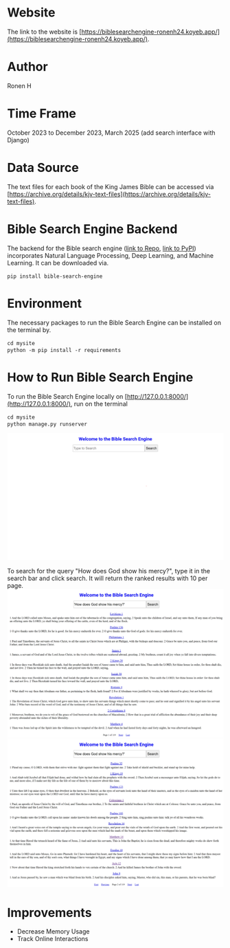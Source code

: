 # Website
The link to the website is [https://biblesearchengine-ronenh24.koyeb.app/](https://biblesearchengine-ronenh24.koyeb.app/).

# Author
Ronen H  

# Time Frame
October 2023 to December 2023, March 2025 (add search interface with Django)

# Data Source
The text files for each book of the King James Bible can be accessed via [https://archive.org/details/kjv-text-files](https://archive.org/details/kjv-text-files).

# Bible Search Engine Backend
The backend for the Bible search engine ([link to Repo](https://github.com/ronenh24/bible_search_engine), [link to PyPI](https://pypi.org/project/bible-search-engine/)) incorporates Natural Language Processing, Deep Learning, and Machine Learning. It can be downloaded via.
```commandline
pip install bible-search-engine
```

# Environment
The necessary packages to run the Bible Search Engine can be installed on the terminal by.
```commandline
cd mysite
python -m pip install -r requirements
```

# How to Run Bible Search Engine
To run the Bible Search Engine locally on [http://127.0.0.1:8000/](http://127.0.0.1:8000/), run on the terminal
```commandline
cd mysite
python manage.py runserver
```
![home_page.png](home_page.png)


To search for the query "How does God show his mercy?", type it in the search bar and click search. It will return the ranked results with 10 per page.
![first_page.png](first_page.png)
![second_page.png](second_page.png)

# Improvements
- Decrease Memory Usage
- Track Online Interactions
